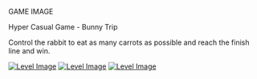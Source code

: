 GAME IMAGE

Hyper Casual Game - Bunny Trip

Control the rabbit to eat as many carrots as possible and reach the finish line and win.

[![Level Image](https://i.postimg.cc/zfwmBmcn/Level-4-1080p-11-07-2025-09-48-53.png)](https://postimg.cc/DWzpjNFZ)
[![Level Image](https://i.postimg.cc/TYShjmYt/Level-1-1080p-11-07-2025-09-47-55.png)](https://postimg.cc/KRPZx1TT)
[![Level Image](https://i.postimg.cc/xdVCh2mH/Level-3-1080p-11-07-2025-09-48-18.png)](https://postimg.cc/cvT0tPX4)

